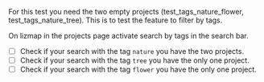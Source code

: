 For this test you need the two empty projects (test_tags_nature_flower, test_tags_nature_tree).
This is to test the feature to filter by tags.

On lizmap in the projects page activate search by tags in the search bar.
- [ ] Check if your search with the tag `nature` you have the two projects.
- [ ] Check if your search with the tag `tree` you have the only one project.
- [ ] Check if your search with the tag `flower` you have the only one project.
